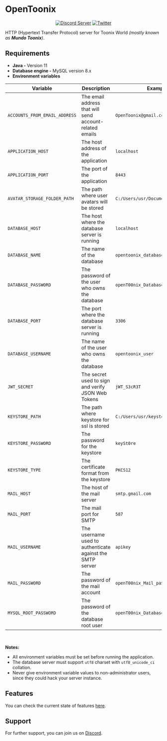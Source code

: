# OpenToonix

<div align="center">

[![Discord Server](https://img.shields.io/badge/Discord-5865F2?style=for-the-badge&logo=discord&logoColor=white)](https://discord.gg/8ZWkyXnv4h)
[![Twitter](https://img.shields.io/badge/Twitter-1DA1F2?style=for-the-badge&logo=twitter&logoColor=white)](https://twitter.com/OpenToonix)

</div>

HTTP (Hypertext Transfer Protocol) server for Toonix World _(mostly known as **Mundo Toonix**)_.

## Requirements

- **Java -** Version 11
- **Database engine -** MySQL version 8.x
- **Environment variables**

| Variable                      | Description                                               | Example                             |
|-------------------------------|-----------------------------------------------------------|-------------------------------------|
| `ACCOUNTS_FROM_EMAIL_ADDRESS` | The email address that will send account-related emails   | `OpenToonix@gmail.com`              |
| `APPLICATION_HOST`            | The host address of the application                       | `localhost`                         |
| `APPLICATION_PORT`            | The port of the application                               | `8443`                              |
| `AVATAR_STORAGE_FOLDER_PATH`  | The path where user avatars will be stored                | `C:/Users/usr/Documents/OpenToonix` |
| `DATABASE_HOST`               | The host where the database server is running             | `localhost`                         |
| `DATABASE_NAME`               | The name of the database                                  | `opentoonix_database`               |
| `DATABASE_PASSWORD`           | The password of the user who owns the database            | `openT00nix_Database_paSsW0rd`      |
| `DATABASE_PORT`               | The port where the database server is running             | `3306`                              |
| `DATABASE_USERNAME`           | The name of the user who owns the database                | `opentoonix_user`                   |
| `JWT_SECRET`                  | The secret used to sign and verify JSON Web Tokens        | `jWT_S3cR3T`                        |
| `KEYSTORE_PATH`               | The path where keystore for ssl is stored                 | `C:/Users/usr/keystore/key.p12`     |
| `KEYSTORE_PASSWORD`           | The password for the keystore                             | `keySt0re`                          |
| `KEYSTORE_TYPE`               | The certificate format from the keystore                  | `PKCS12`                            |
| `MAIL_HOST`                   | The host of the mail server                               | `smtp.gmail.com`                    |
| `MAIL_PORT`                   | The mail port for SMTP                                    | `587`                               |
| `MAIL_USERNAME`               | The username used to authenticate against the SMTP server | `apikey`                            |
| `MAIL_PASSWORD`               | The password of the mail account                          | `openT00nix_Mail_paSsW0rd`          |
| `MYSQL_ROOT_PASSWORD`         | The password of the database root user                    | `openT00nix_Database_paSsW0rd`      |
 <br>

   **Notes:**
   - All environment variables must be set before running the application.
   - The database server must support `utf8` charset with `utf8_unicode_ci` collation.
   - Never give environment variable values to non-administrator users, since they could hack your server instance.

## Features

You can check the current state of features [here](https://github.com/OpenToonix/OpenToonix-HTTP-Server/wiki/Features).

## Support

For further support, you can join us on [Discord](https://discord.gg/8ZWkyXnv4h).
